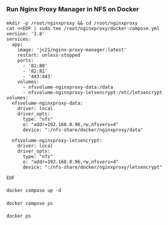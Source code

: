 ### Run Nginx Proxy Manager in NFS on Docker

####
    mkdir -p /root/nginxproxy && cd /root/nginxproxy
    cat <<EOF | sudo tee /root/nginxproxy/docker-compose.yml
    version: '3.8'
    services:
      app:
        image: 'jc21/nginx-proxy-manager:latest'
        restart: unless-stopped
        ports:
          - '81:80'
          - '82:81'
          - '443:443'
        volumes:
          - nfsvolume-nginxproxy-data:/data
          - nfsvolume-nginxproxy-letsencrypt:/etc/letsencrypt
    volumes:
      nfsvolume-nginxproxy-data:
        driver: local
        driver_opts:
          type: "nfs"
          o: "addr=192.168.0.96,rw,nfsvers=4"
          device: ":/nfs-share/docker/nginxproxy/data"

      nfsvolume-nginxproxy-letsencrypt:
        driver: local
        driver_opts:
          type: "nfs"
          o: "addr=192.168.0.96,rw,nfsvers=4"
          device: ":/nfs-share/docker/nginxproxy/letsencrypt"

    EOF
####
    docker compose up -d
####
    docker compose ps
####
    docker ps
